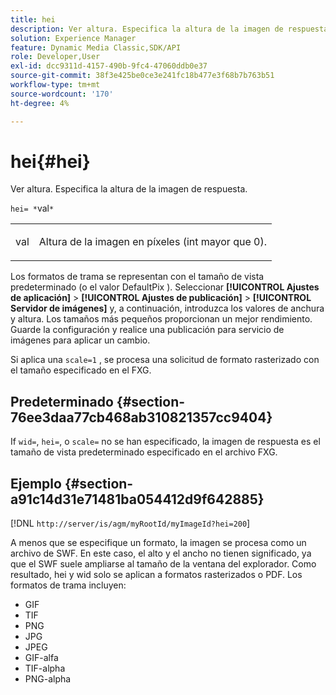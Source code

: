 ```yaml
---
title: hei
description: Ver altura. Especifica la altura de la imagen de respuesta.
solution: Experience Manager
feature: Dynamic Media Classic,SDK/API
role: Developer,User
exl-id: dcc9311d-4157-490b-9fc4-47060ddb0e37
source-git-commit: 38f3e425be0ce3e241fc18b477e3f68b7b763b51
workflow-type: tm+mt
source-wordcount: '170'
ht-degree: 4%

---
```


# hei{#hei}

Ver altura. Especifica la altura de la imagen de respuesta.

`hei= *`val`*`

<table id="simpletable_627E67D201744588815325F3C55F76A5"> 
 <tr class="strow"> 
  <td class="stentry"> <p><span class="codeph"> <span class="varname"> val</span></span> </p> </td> 
  <td class="stentry"> <p>Altura de la imagen en píxeles (int mayor que 0). </p></td> 
 </tr> 
</table>

Los formatos de trama se representan con el tamaño de vista predeterminado (o el valor DefaultPix ). Seleccionar **[!UICONTROL Ajustes de aplicación]** > **[!UICONTROL Ajustes de publicación]** > **[!UICONTROL Servidor de imágenes]** y, a continuación, introduzca los valores de anchura y altura. Los tamaños más pequeños proporcionan un mejor rendimiento. Guarde la configuración y realice una publicación para servicio de imágenes para aplicar un cambio.

Si aplica una `scale=1` , se procesa una solicitud de formato rasterizado con el tamaño especificado en el FXG.

## Predeterminado {#section-76ee3daa77cb468ab310821357cc9404}

If `wid=`, `hei=`, o `scale=` no se han especificado, la imagen de respuesta es el tamaño de vista predeterminado especificado en el archivo FXG.

## Ejemplo {#section-a91c14d31e71481ba054412d9f642885}

[!DNL `http://server/is/agm/myRootId/myImageId?hei=200`]

A menos que se especifique un formato, la imagen se procesa como un archivo de SWF. En este caso, el alto y el ancho no tienen significado, ya que el SWF suele ampliarse al tamaño de la ventana del explorador. Como resultado, hei y wid solo se aplican a formatos rasterizados o PDF. Los formatos de trama incluyen:

* GIF
* TIF
* PNG
* JPG
* JPEG
* GIF-alfa
* TIF-alpha
* PNG-alpha

